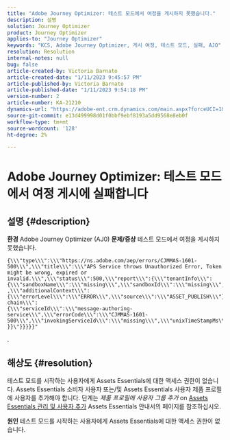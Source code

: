 ```yaml
---
title: "Adobe Journey Optimizer: 테스트 모드에서 여정을 게시하지 못했습니다."
description: 설명
solution: Journey Optimizer
product: Journey Optimizer
applies-to: "Journey Optimizer"
keywords: "KCS, Adobe Journey Optimizer, 게시 여정, 테스트 모드, 실패, AJO"
resolution: Resolution
internal-notes: null
bug: false
article-created-by: Victoria Barnato
article-created-date: "1/11/2023 9:45:57 PM"
article-published-by: Victoria Barnato
article-published-date: "1/11/2023 9:54:18 PM"
version-number: 2
article-number: KA-21210
dynamics-url: "https://adobe-ent.crm.dynamics.com/main.aspx?forceUCI=1&pagetype=entityrecord&etn=knowledgearticle&id=1382fa53-f991-ed11-aad1-6045bd006d92"
source-git-commit: e13d499998d01f0bbf9ebf8193a5dd9568e8eb0f
workflow-type: tm+mt
source-wordcount: '128'
ht-degree: 2%

---
```


# Adobe Journey Optimizer: 테스트 모드에서 여정 게시에 실패합니다

## 설명 {#description}

<b>환경</b>
Adobe Journey Optimizer (AJ0)
<b>문제/증상</b>
테스트 모드에서 여정을 게시하지 못했습니다.


```
{\\\"type\\\":\\\"https://ns.adobe.com/aep/errors/CJMMAS-1601-500\\\",\\\"title\\\":\\\"APS Service throws Unauthorized Error, Token might be wrong, expired or invalid.\\\",\\\"status\\\":500,\\\"report\\\":{\\\"tenantInfo\\\":
{\\\"sandboxName\\\":\\\"missing\\\",\\\"sandboxId\\\":\\\"missing\\\",\\\"imsOrgId\\\":\\\"missing\\\"}
,\\\"additionalContext\\\":{\\\"errorLevel\\\":\\\"ERROR\\\",\\\"source\\\":\\\"ASSET_PUBLISH\\\"}},\\\"error-chain\\\":
{\\\"serviceId\\\":\\\"message-authoring-service\\\",\\\"errorCode\\\":\\\"CJMMAS-1601-500\\\",\\\"invokingServiceId\\\":\\\"missing\\\",\\\"unixTimeStampMs\\\":«REDACTED»}
}}\"}}}}}"
```

.

## 해상도 {#resolution}


테스트 모드를 시작하는 사용자에게 Assets Essentials에 대한 액세스 권한이 없습니다. Assets Essentials 소비자 사용자 또는/및 Assets Essentials 사용자 제품 프로필에 사용자를 추가해야 합니다. 단계는 *제품 프로필에 사용자 그룹 추가* on [Assets Essentials 관리 및 사용자 추가](https://experienceleague.adobe.com/docs/experience-manager-assets-essentials/help/get-started-admins/deploy-administer.html?lang=en#add-users-to-product-profiles) Assets Essentials 안내서의 페이지를 참조하십시오.

<b>원인</b>
테스트 모드를 시작하는 사용자에게 Assets Essentials에 대한 액세스 권한이 없습니다.
